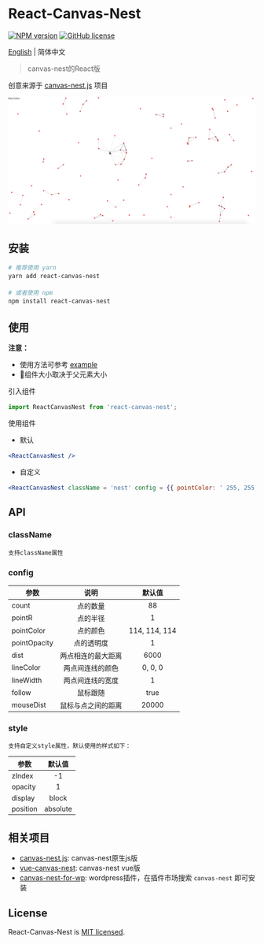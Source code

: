 # React-Canvas-Nest
[![NPM version](https://img.shields.io/npm/v/react-canvas-nest.svg)](https://www.npmjs.com/package/react-canvas-nest) [![GitHub license](https://img.shields.io/github/license/flyerH/react-canvas-nest.svg)](https://github.com/flyerH/react-canvas-nest/blob/master/LICENSE)  

[English](./README.md) | 简体中文

>canvas-nest的React版  

创意来源于 [canvas-nest.js](https://github.com/hustcc/canvas-nest.js) 项目

![screenshot](./screenshot.jpg)

## 安装  

```bash
# 推荐使用 yarn
yarn add react-canvas-nest

# 或者使用 npm
npm install react-canvas-nest
```

## 使用  

**注意：**
- 使用方法可参考 [example](./example)
- 组件大小取决于父元素大小

引入组件  

```js
import ReactCanvasNest from 'react-canvas-nest';
```  

使用组件  

  - 默认  
  
  ```jsx
  <ReactCanvasNest />
  ```  

  - 自定义  
  
  ```jsx
  <ReactCanvasNest className = 'nest' config = {{ pointColor: ' 255, 255, 255 ' }} style = {{ zIndex: 99 }} />
  ```  

## API
### className  

    支持className属性

### config  

| 参数          | 说明             | 默认值         |
| ------------ | :--------------: | :-----------: |
| count        | 点的数量          | 88            |
| pointR       | 点的半径          | 1             |
| pointColor   | 点的颜色          | 114, 114, 114 |
| pointOpacity | 点的透明度        | 1             |
| dist         | 两点相连的最大距离 | 6000           |
| lineColor    | 两点间连线的颜色   | 0, 0, 0       |
| lineWidth    | 两点间连线的宽度   | 1             |
| follow       | 鼠标跟随         | true           |  
| mouseDist    | 鼠标与点之间的距离 | 20000          |

### style  

    支持自定义style属性，默认使用的样式如下：

| 参数          | 默认值     |
| ------------ | :-------: |
| zIndex       | -1        |
| opacity      | 1         |
| display      | block     |
| position     | absolute  |

## 相关项目
- [canvas-nest.js](https://github.com/hustcc/canvas-nest.js): canvas-nest原生js版
- [vue-canvas-nest](https://github.com/ZYSzys/vue-canvas-nest): canvas-nest vue版
- [canvas-nest-for-wp](https://github.com/aTool-org/canvas-nest-for-wp): wordpress插件，在插件市场搜索 `canvas-nest` 即可安装

## License

React-Canvas-Nest is [MIT licensed](./LICENSE).